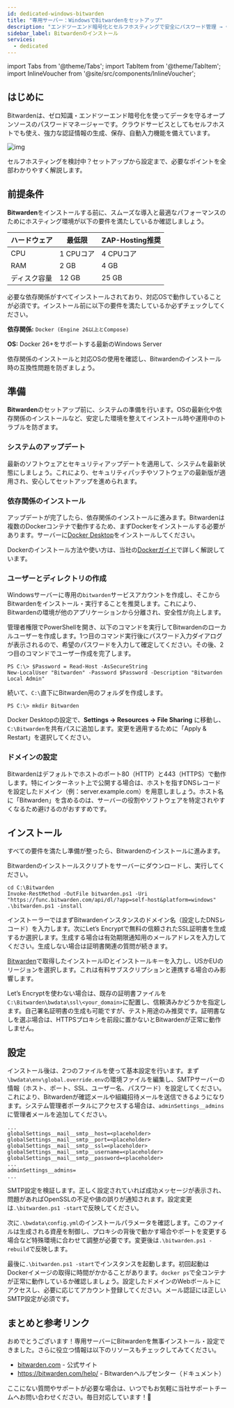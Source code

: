 ```yaml
---
id: dedicated-windows-bitwarden
title: "専用サーバー：WindowsでBitwardenをセットアップ"
description: "エンドツーエンド暗号化とセルフホスティングで安全にパスワード管理 → 今すぐ詳しくチェック"
sidebar_label: Bitwardenのインストール
services:
  - dedicated
---
```


import Tabs from '@theme/Tabs';
import TabItem from '@theme/TabItem';
import InlineVoucher from '@site/src/components/InlineVoucher';

## はじめに

Bitwardenは、ゼロ知識・エンドツーエンド暗号化を使ってデータを守るオープンソースのパスワードマネージャーです。クラウドサービスとしてもセルフホストでも使え、強力な認証情報の生成、保存、自動入力機能を備えています。

![img](https://screensaver01.zap-hosting.com/index.php/s/RwKmstAct5kNQwB/preview)

セルフホスティングを検討中？セットアップから設定まで、必要なポイントを全部わかりやすく解説します。

<InlineVoucher />

## 前提条件

**Bitwarden**をインストールする前に、スムーズな導入と最適なパフォーマンスのためにホスティング環境が以下の要件を満たしているか確認しましょう。

| ハードウェア | 最低限       | ZAP-Hosting推奨          |
| ------------ | ------------ | ------------------------ |
| CPU          | 1 CPUコア    | 4 CPUコア                |
| RAM          | 2 GB         | 4 GB                     |
| ディスク容量 | 12 GB        | 25 GB                    |

必要な依存関係がすべてインストールされており、対応OSで動作していることが必須です。インストール前に以下の要件を満たしているか必ずチェックしてください。

**依存関係:** `Docker (Engine 26以上とCompose)`

**OS:** Docker 26+をサポートする最新のWindows Server

依存関係のインストールと対応OSの使用を確認し、Bitwardenのインストール時の互換性問題を防ぎましょう。

## 準備

**Bitwarden**のセットアップ前に、システムの準備を行います。OSの最新化や依存関係のインストールなど、安定した環境を整えてインストール時や運用中のトラブルを防ぎます。

### システムのアップデート
最新のソフトウェアとセキュリティアップデートを適用して、システムを最新状態にしましょう。これにより、セキュリティパッチやソフトウェアの最新版が適用され、安心してセットアップを進められます。

### 依存関係のインストール
アップデートが完了したら、依存関係のインストールに進みます。Bitwardenは複数のDockerコンテナで動作するため、まずDockerをインストールする必要があります。サーバーに[Docker Desktop](https://docs.docker.com/desktop/setup/install/windows-install/)をインストールしてください。

Dockerのインストール方法や使い方は、当社の[Dockerガイド](dedicated-linux-docker.md)で詳しく解説しています。

### ユーザーとディレクトリの作成

Windowsサーバーに専用の`bitwarden`サービスアカウントを作成し、そこからBitwardenをインストール・実行することを推奨します。これにより、Bitwardenの環境が他のアプリケーションから分離され、安全性が向上します。

管理者権限でPowerShellを開き、以下のコマンドを実行してBitwardenのローカルユーザーを作成します。1つ目のコマンド実行後にパスワード入力ダイアログが表示されるので、希望のパスワードを入力して確定してください。その後、2つ目のコマンドでユーザー作成を完了します。

```
PS C:\> $Password = Read-Host -AsSecureString
New-LocalUser "Bitwarden" -Password $Password -Description "Bitwarden Local Admin"
```

続いて、`C:\`直下にBitwarden用のフォルダを作成します。

```
PS C:\> mkdir Bitwarden
```

Docker Desktopの設定で、**Settings → Resources → File Sharing** に移動し、`C:\Bitwarden`を共有パスに追加します。変更を適用するために「Apply & Restart」を選択してください。

### ドメインの設定

Bitwardenはデフォルトでホストのポート80（HTTP）と443（HTTPS）で動作します。特にインターネット上で公開する場合は、ホストを指すDNSレコードを設定したドメイン（例：server.example.com）を用意しましょう。ホスト名に「Bitwarden」を含めるのは、サーバーの役割やソフトウェアを特定されやすくなるため避けるのがおすすめです。

## インストール

すべての要件を満たし準備が整ったら、Bitwardenのインストールに進みます。

Bitwardenのインストールスクリプトをサーバーにダウンロードし、実行してください。

```
cd C:\Bitwarden
Invoke-RestMethod -OutFile bitwarden.ps1 -Uri "https://func.bitwarden.com/api/dl/?app=self-host&platform=windows"
.\bitwarden.ps1 -install
```

インストーラーではまずBitwardenインスタンスのドメイン名（設定したDNSレコード）を入力します。次にLet’s Encryptで無料の信頼されたSSL証明書を生成するか選択します。生成する場合は有効期限通知用のメールアドレスを入力してください。生成しない場合は証明書関連の質問が続きます。

[Bitwarden](https://bitwarden.com/host)で取得したインストールIDとインストールキーを入力し、USかEUのリージョンを選択します。これは有料サブスクリプションと連携する場合のみ影響します。

Let’s Encryptを使わない場合は、既存の証明書ファイルを`C:\Bitwarden\bwdata\ssl\<your_domain>`に配置し、信頼済みかどうかを指定します。自己署名証明書の生成も可能ですが、テスト用途のみ推奨です。証明書なしを選ぶ場合は、HTTPSプロキシを前段に置かないとBitwardenが正常に動作しません。

## 設定

インストール後は、2つのファイルを使って基本設定を行います。まず`\bwdata\env\global.override.env`の環境ファイルを編集し、SMTPサーバーの情報（ホスト、ポート、SSL、ユーザー名、パスワード）を設定してください。これにより、Bitwardenが確認メールや組織招待メールを送信できるようになります。システム管理者ポータルにアクセスする場合は、`adminSettings__admins`に管理者メールを追加してください。

```
...
globalSettings__mail__smtp__host=<placeholder>
globalSettings__mail__smtp__port=<placeholder>
globalSettings__mail__smtp__ssl=<placeholder>
globalSettings__mail__smtp__username=<placeholder>
globalSettings__mail__smtp__password=<placeholder>
...
adminSettings__admins=
...
```

SMTP設定を検証します。正しく設定されていれば成功メッセージが表示され、問題があればOpenSSLの不足や値の誤りが通知されます。設定変更は`.\bitwarden.ps1 -start`で反映してください。

次に`.\bwdata\config.yml`のインストールパラメータを確認します。このファイルは生成される資産を制御し、プロキシの背後で動かす場合やポートを変更する場合など特殊環境に合わせて調整が必要です。変更後は`.\bitwarden.ps1 -rebuild`で反映します。

最後に`.\bitwarden.ps1 -start`でインスタンスを起動します。初回起動はDockerイメージの取得に時間がかかることがあります。`docker ps`で全コンテナが正常に動作しているか確認しましょう。設定したドメインのWebボールトにアクセスし、必要に応じてアカウント登録してください。メール認証には正しいSMTP設定が必須です。

## まとめと参考リンク

おめでとうございます！専用サーバーにBitwardenを無事インストール・設定できました。さらに役立つ情報は以下のリソースもチェックしてみてください。

- [bitwarden.com](https://bitwarden.com/) - 公式サイト
- https://bitwarden.com/help/ - Bitwardenヘルプセンター（ドキュメント）

ここにない質問やサポートが必要な場合は、いつでもお気軽に当社サポートチームへお問い合わせください。毎日対応しています！🙂